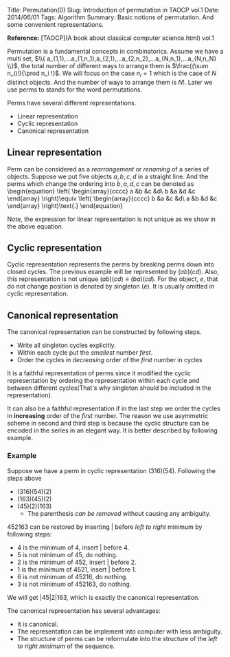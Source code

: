 Title: Permutation(0)
Slug: Introduction of permutation in TAOCP vol.1
Date: 2014/06/01
Tags: Algorithm
Summary: Basic notions of permutation. And some convenient representations.

__Reference:__ [TAOCP](A book about classical computer science.html) vol.1

Permutation is a fundamental concepts in combinatorics. Assume we have a multi
set, $\\{ a_{1,1},...a_{1,n_1},a_{2,1},...a_{2,n_2},...a_{N,n_1},...a_{N,n_N} \\}$,
the total number of different ways to arrange them is $\frac{(\sum n_i)!}{\prod
n_i !}$. We will focus on the case $n_i=1$ which is the case of $N$ distinct
objects. And the number of ways to arrange them is $N!$. Later we use perms to
stands for the word permutations.

Perms have several different representations.

* Linear representation
* Cyclic representation
* Canonical representation

## Linear representation

Perm can be considered as a _rearrangement_ or _renaming_ of a series of
objects. Suppose we put five objects $a,b,c,d$ in a straight line. And the perms
which change the ordering into $b,a,d,c$ can be denoted as
\begin{equation}
\left(
\begin{array}{cccc}
a &b &c &d\\
b &a &d &c
\end{array}
\right)\equiv
\left(
\begin{array}{cccc}
b &a &c &d\\
a &b &d &c
\end{array}
\right)\text{.}
\end{equation}

Note, the expression for linear representation is not unique as we show in the
above equation.

## Cyclic representation

Cyclic representation represents the perms by breaking perms down into closed
cycles. The previous example will be represented by $(a b)(c d)$. Also, this
representation is not unique $(a b)(c d)\equiv(b a)(c d)$. For the object,
$e$, that do not change position is denoted by singleton $(e)$. It is usually
omitted in cyclic representation.

## Canonical representation

The canonical representation can be constructed by following steps.

* Write all singleton cycles explicitly.
* Within each cycle put the _smallest_ number _first_.
* Order the cycles in _decreasing_ order of the _first_ number in cycles

It is a faithful representation of perms since it modified the cyclic
representation by ordering the representation within each cycle and between
different cycles(That's why singleton should be included in the representation).

It can also be a faithful representation if in the last step we order the cycles
in __increasing__ order of the _first_ number. The reason we use asymmetric
scheme in second and third step is because the cyclic structure can be encoded
in the series in an elegant way. It is better described by following example.

### Example

Suppose we have a perm in cyclic representation $(3 1 6)(5 4)$. Following the
steps above

* $(3 1 6)(5 4)(2)$
* $(1 6 3)(4 5)(2)$
* $(4 5)(2)(1 6 3)$
	* The parenthesis _can be removed_ without causing any ambiguity.

$452163$ can be restored by inserting $|$ before _left to right_
minimum by following steps:

* 4 is the minimum of 4, insert $|$ before 4.
* 5 is not minimum of 45, do nothing.
* 2 is the minimum of 452, insert $|$ before 2.
* 1 is the minimum of 4521, insert $|$ before 1.
* 6 is not minimum of 45216, do nothing.
* 3 is not minimum of 452163, do nothing.

We will get $|45|2|163$, which is exactly the canonical representation.

The canonical representation has several advantages:

* It is canonical.
* The representation can be implement into computer with less ambiguity.
* The structure of perms can be reformulate into the structure of the _left to right minimum_ of the sequence.

